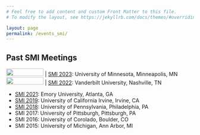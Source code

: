 ```yaml
---
# Feel free to add content and custom Front Matter to this file.
# To modify the layout, see https://jekyllrb.com/docs/themes/#overriding-theme-defaults

layout: page
permalink: /events_smi/
---
```

Past SMI Meetings
-------------
<img src = "https://university-relations.umn.edu/sites/university-relations.umn.edu/files/styles/folwell_third/public/2022-05/wdmk-campuses-example.png?itok=H6CPCXUG" width = "100" height = "20"> | [SMI 2023](https://www.sph.umn.edu/events-calendar/statistical-methods-in-imaging-2023/): University of Minnesota, Minneapolis, MN
<img src = "https://www.vumc.org/marketing-engagement/sites/default/files/VUMC_Logo.jpg" width = "100" height = "20"> | [SMI 2022](https://www.vumc.org/biostatistics/smi/): Vanderbilt University, Nashville, TN
* [SMI 2021](https://scholarblogs.emory.edu/smi2021/): Emory University, Atlanta, GA
* [SMI 2019](https://sites.uci.edu/smi2019/): University of California Irvine, Irvine, CA
* [SMI 2018](https://https://smi2018.netlify.app/): University of Pennsylvania, Philadelphia, PA
* SMI 2017: University of Pittsburgh, Pittsburgh, PA
* SMI 2016: University of Corolado, Boulder, CO
* SMI 2015: University of Michigan, Ann Arbor, MI

